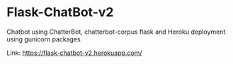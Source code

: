 # Flask-ChatBot-v2
Chatbot using ChatterBot, chatterbot-corpus flask and Heroku deployment using gunicorn packages

Link: https://flask-chatbot-v2.herokuapp.com/

